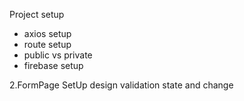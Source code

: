 Project setup 
  * axios setup
  * route setup
  * public vs private
  * firebase setup

2.FormPage SetUp
  design 
  validation
  state and change 
  

